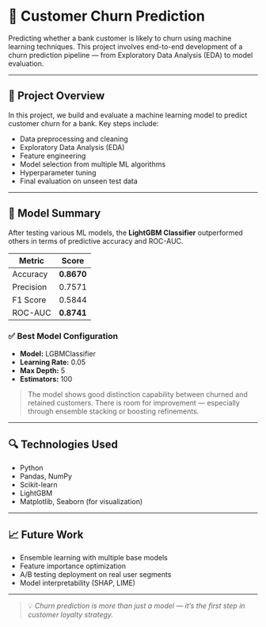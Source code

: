# 🏦 Customer Churn Prediction

Predicting whether a bank customer is likely to churn using machine learning techniques. This project involves end-to-end development of a churn prediction pipeline — from Exploratory Data Analysis (EDA) to model evaluation.

---

## 📌 Project Overview

In this project, we build and evaluate a machine learning model to predict customer churn for a bank. Key steps include:

- Data preprocessing and cleaning  
- Exploratory Data Analysis (EDA)  
- Feature engineering  
- Model selection from multiple ML algorithms  
- Hyperparameter tuning  
- Final evaluation on unseen test data

---

## 🧠 Model Summary

After testing various ML models, the **LightGBM Classifier** outperformed others in terms of predictive accuracy and ROC-AUC.

| Metric          | Score    |
|-----------------|----------|
| Accuracy        | **0.8670** |
| Precision       | 0.7571   |
| F1 Score        | 0.5844   |
| ROC-AUC         | **0.8741** |

### ✅ Best Model Configuration
- **Model:** LGBMClassifier  
- **Learning Rate:** 0.05  
- **Max Depth:** 5  
- **Estimators:** 100  

> The model shows good distinction capability between churned and retained customers. There is room for improvement — especially through ensemble stacking or boosting refinements.

---

## 🔍 Technologies Used

- Python  
- Pandas, NumPy  
- Scikit-learn  
- LightGBM  
- Matplotlib, Seaborn (for visualization)

---

## 📈 Future Work

- Ensemble learning with multiple base models  
- Feature importance optimization  
- A/B testing deployment on real user segments  
- Model interpretability (SHAP, LIME)

---

> 💡 *Churn prediction is more than just a model — it’s the first step in customer loyalty strategy.*
